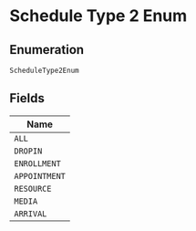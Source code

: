 
# Schedule Type 2 Enum

## Enumeration

`ScheduleType2Enum`

## Fields

| Name |
|  --- |
| `ALL` |
| `DROPIN` |
| `ENROLLMENT` |
| `APPOINTMENT` |
| `RESOURCE` |
| `MEDIA` |
| `ARRIVAL` |

